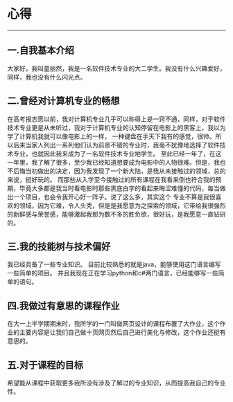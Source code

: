# 心得
----
## 一.自我基本介绍
  大家好，我叫童丽然，我是一名软件技术专业的大二学生。我没有什么兴趣爱好，同样，我也没有什么闪光点。
## 二.曾经对计算机专业的畅想
  在高考报志愿以前，我对计算机专业几乎可以称得上是一窍不通，同样，对于软件技术专业更是从未听过，我对于计算机专业的认知停留在电影上的黑客上，我以为学了计算机我就可以像电影上的一样，
  一种键盘在手天下我有的感觉，很帅。所以后来当家人列出一系列他们认为前景不错的专业时，我毫不犹豫地选择了软件技术专业，也就因此我来成为了一名软件技术专业地学生。
  至此已经一年了，在这一年里，我了解了很多，至少我已经知道想要成为电影中的人物很难。但是，我也不后悔当初做出的决定，因为我发现了一个新大陆，是我从未接触过的领域，总的来说，挺好玩的。
  而那些从入学至今接触过的所有课程在我看来倒也符合我的预期，毕竟大多都是我当时看电影时那些黑底白字的看起来晦涩难懂的代码，每当做出一个项目，也会令我开心好一阵子。说了这么多，其实这个
  专业不算是我很喜欢的领域，因为它难，令人头秃，但是是我愿意为之探索的领域，它带给我很强烈的新鲜感与荣誉感，能够激起我那为数不多的胜负欲，很好玩，是我愿意一直钻研的。
## 三.我的技能树与技术偏好
  我已经具备了一些专业知识。
  目前比较熟悉的就是java，能够使用这门语言编写一些简单的项目。
  并且我现在正在学习python和c#两门语言，已经能够写一些简单的语句。
## 四.我做过有意思的课程作业
  在大一上半学期期末时，我所学的一门叫做网页设计的课程布置了大作业，这个作业的主要内容是让我们自己做十页网页然后自己进行美化与修改，这个作业还挺有意思的。
## 五.对于课程的目标
  希望能从课程中获取更多我所没有涉及了解过的专业知识，从而提高我自己的专业性。
